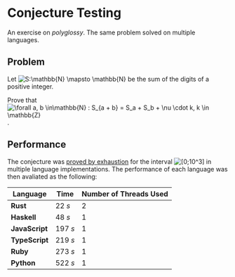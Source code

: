 # Conjecture Testing
An exercise on _polyglossy_. The same problem solved on multiple languages.

## Problem
Let  <img src="https://latex.codecogs.com/gif.latex?S:\mathbb{N}&space;\mapsto&space;\mathbb{N}" title="S:\mathbb{N} \mapsto \mathbb{N}" /> be the sum of the digits of a positive integer.

Prove that <img src="https://latex.codecogs.com/gif.latex?\forall&space;a,&space;b&space;\in\mathbb{N}&space;:&space;S_{a&space;&plus;&space;b}&space;=&space;S_a&space;&plus;&space;S_b&space;&plus;&space;9&space;k,&space;k&space;\in&space;\mathbb{Z}" title="\forall a, b \in\mathbb{N} : S_{a + b} = S_a + S_b + \nu \cdot k, k \in \mathbb{Z}" />.

## Performance
The conjecture was [proved by exhaustion](https://en.wikipedia.org/wiki/Proof_by_exhaustion) for the interval <img src="https://latex.codecogs.com/gif.latex?[0;10^3]" title="[0;10^3]" /> in multiple language implementations. The performance of each language was then avaliated as the following:

|Language      |Time   |Number of Threads Used|
|--------------|-------|----------------------|
|**Rust**      |22 _s_ |2                     |
|**Haskell**   |48 _s_ |1                     |
|**JavaScript**|197 _s_|1                     |
|**TypeScript**|219 _s_|1                     |
|**Ruby**      |273 _s_|1                     |
|**Python**    |522 _s_|1                     |
